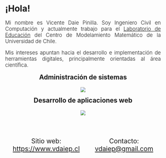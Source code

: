<h1>
¡Hola!
</h1>

<p style="text-align:justify;font-weight:300;font-size:1.2em;">
Mi nombre es Vicente Daie Pinilla. Soy Ingeniero Civil en Computación y actualmente trabajo para el <a href="https://cmmedu.uchile.cl" target="_blank">Laboratorio de Educación</a> del Centro de Modelamiento Matemático de la Universidad de Chile.
</p>

<p style="text-align:justify;font-weight:300;font-size:1.2em;">
Mis intereses apuntan hacia el desarrollo e implementación de herramientas digitales, principalmente orientadas al área científica.
</p>

<h2 style="margin-top:10px;margin-bottom:20px;text-align:center;">Administración de sistemas</h2>
<p style="text-align: center;">
    <img src="https://skillicons.dev/icons?i=linux,docker,kubernetes,aws" />
</p>

<h2 style="margin-top:10px;margin-bottom:20px;text-align:center;">Desarrollo de aplicaciones web</h2>
<p style="text-align: center;">
    <img src="https://skillicons.dev/icons?i=flask,fastapi,django,react,wordpress" />
</p>

<div style="margin-top: 50px;text-align: center;font-size: 1.5em;display: flex;justify-content: space-around;">
<p>Sitio web:<br><a href="https://www.vdaiep.cl" target="_blank">https://www.vdaiep.cl</a></p>
<p>Contacto:<br><a href="mailto:vdaiep@gmail.com">vdaiep@gmail.com</a></p>
</div>
